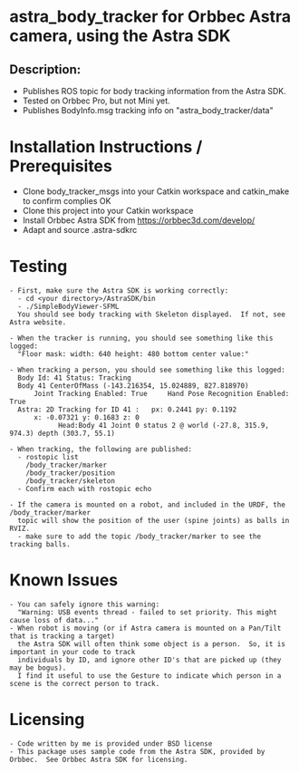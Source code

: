 # astra_body_tracker for Orbbec Astra camera, using the Astra SDK

## Description:
   - Publishes ROS topic for body tracking information from the Astra SDK.  
   - Tested on Orbbec Pro, but not Mini yet.
   - Publishes BodyInfo.msg tracking info on "astra_body_tracker/data"

#  Installation Instructions / Prerequisites
   - Clone body_tracker_msgs into your Catkin workspace and catkin_make to confirm complies OK
   - Clone this project into your Catkin workspace
   - Install Orbbec Astra SDK from https://orbbec3d.com/develop/
   - Adapt and source .astra-sdkrc 

# Testing

    - First, make sure the Astra SDK is working correctly:
      - cd <your directory>/AstraSDK/bin
      - ./SimpleBodyViewer-SFML
      You should see body tracking with Skeleton displayed.  If not, see Astra website.

    - When the tracker is running, you should see something like this logged: 
      "Floor mask: width: 640 height: 480 bottom center value:"

    - When tracking a person, you should see something like this logged:
      Body Id: 41 Status: Tracking
      Body 41 CenterOfMass (-143.216354, 15.024889, 827.818970)
          Joint Tracking Enabled: True     Hand Pose Recognition Enabled: True
      Astra: 2D Tracking for ID 41 :   px: 0.2441 py: 0.1192
          x: -0.07321 y: 0.1683 z: 0
                Head:Body 41 Joint 0 status 2 @ world (-27.8, 315.9, 974.3) depth (303.7, 55.1)

    - When tracking, the following are published:
      - rostopic list
        /body_tracker/marker
        /body_tracker/position
        /body_tracker/skeleton
      - Confirm each with rostopic echo

    - If the camera is mounted on a robot, and included in the URDF, the /body_tracker/marker
      topic will show the position of the user (spine joints) as balls in RVIZ.
      - make sure to add the topic /body_tracker/marker to see the tracking balls.

# Known Issues
    - You can safely ignore this warning: 
      "Warning: USB events thread - failed to set priority. This might cause loss of data..."      
    - When robot is moving (or if Astra camera is mounted on a Pan/Tilt that is tracking a target)
      the Astra SDK will often think some object is a person.  So, it is important in your code to track
      individuals by ID, and ignore other ID's that are picked up (they may be bogus).
      I find it useful to use the Gesture to indicate which person in a scene is the correct person to track.
      
# Licensing
    - Code written by me is provided under BSD license
    - This package uses sample code from the Astra SDK, provided by Orbbec.  See Orbbec Astra SDK for licensing.




